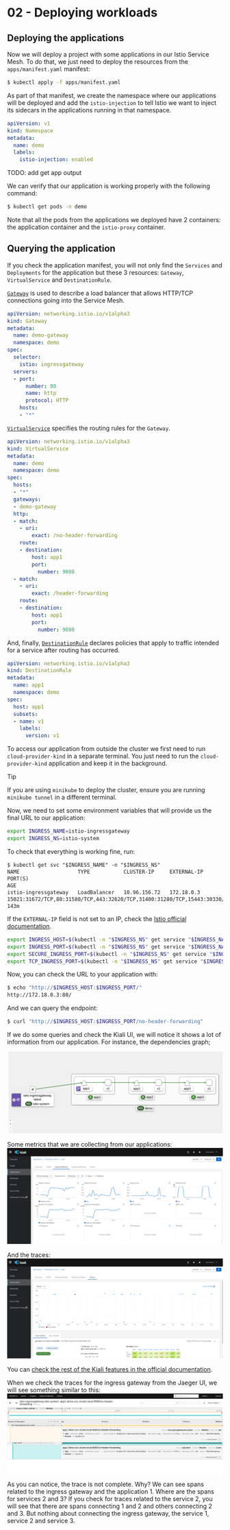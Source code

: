 # 02 - Deploying workloads

## Deploying the applications

Now we will deploy a project with some applications in our Istio Service Mesh. To do that, we just need to deploy the resources from the `apps/manifest.yaml` manifest:

```sh
$ kubectl apply -f apps/manifest.yaml
```

As part of that manifest, we create the namespace where our applications will be deployed and add the `istio-injection` to tell Istio we want to inject its sidecars in the applications running in that namespace.

```yaml
apiVersion: v1
kind: Namespace
metadata:
  name: demo
  labels:
    istio-injection: enabled
```

TODO: add get app output

We can verify that our application is working properly with the following command:
```sh
$ kubectl get pods -n demo
```

Note that all the pods from the applications we deployed have 2 containers: the application container and the `istio-proxy` container.

## Querying the application

If you check the application manifest, you will not only find the `Services` and `Deployments` for the application but these 3 resources: `Gateway`, `VirtualService` and `DestinationRule`.

[`Gateway`](https://istio.io/latest/docs/reference/config/networking/gateway/) is used to describe a load balancer that allows HTTP/TCP connections going into the Service Mesh.

```yaml
apiVersion: networking.istio.io/v1alpha3
kind: Gateway
metadata:
  name: demo-gateway
  namespace: demo
spec:
  selector:
    istio: ingressgateway
  servers:
  - port:
      number: 80
      name: http
      protocol: HTTP
    hosts:
    - "*"
```

[`VirtualService`](https://istio.io/latest/docs/reference/config/networking/virtual-service/#VirtualService) specifies the routing rules for the `Gateway`.

```yaml
apiVersion: networking.istio.io/v1alpha3
kind: VirtualService
metadata:
  name: demo
  namespace: demo
spec:
  hosts:
  - "*"
  gateways:
  - demo-gateway
  http:
  - match:
    - uri:
        exact: /no-header-forwarding
    route:
    - destination:
        host: app1
        port:
          number: 9080
  - match:
    - uri:
        exact: /header-forwarding
    route:
    - destination:
        host: app1
        port:
          number: 9080
```

And, finally, [`DestinationRule`](https://istio.io/latest/docs/reference/config/networking/destination-rule/#DestinationRule) declares policies that apply to traffic intended for a service after routing has occurred.

```yaml
apiVersion: networking.istio.io/v1alpha3
kind: DestinationRule
metadata:
  name: app1
  namespace: demo
spec:
  host: app1
  subsets:
  - name: v1
    labels:
      version: v1
```

To access our application from outside the cluster we first need to run `cloud-provider-kind` in a separate terminal. You just need to run the `cloud-provider-kind` application and keep it in the background.

> [!TIP]
> If you are using `minikube` to deploy the cluster, ensure you are running `minikube tunnel` in a different terminal.

Now, we need to set some environment variables that will provide us the final URL to our application:
```sh
export INGRESS_NAME=istio-ingressgateway
export INGRESS_NS=istio-system
```

To check that everything is working fine, run:
```
$ kubectl get svc "$INGRESS_NAME" -n "$INGRESS_NS"
NAME                   TYPE           CLUSTER-IP     EXTERNAL-IP   PORT(S)                                                                      AGE
istio-ingressgateway   LoadBalancer   10.96.156.72   172.18.0.3    15021:31672/TCP,80:31580/TCP,443:32620/TCP,31400:31280/TCP,15443:30330/TCP   143m
```

If the `EXTERNAL-IP` field is not set to an IP, check the [Istio official documentation](https://istio.io/latest/docs/tasks/traffic-management/ingress/ingress-control/).

```sh
export INGRESS_HOST=$(kubectl -n "$INGRESS_NS" get service "$INGRESS_NAME" -o jsonpath='{.status.loadBalancer.ingress[0].ip}')
export INGRESS_PORT=$(kubectl -n "$INGRESS_NS" get service "$INGRESS_NAME" -o jsonpath='{.spec.ports[?(@.name=="http2")].port}')
export SECURE_INGRESS_PORT=$(kubectl -n "$INGRESS_NS" get service "$INGRESS_NAME" -o jsonpath='{.spec.ports[?(@.name=="https")].port}')
export TCP_INGRESS_PORT=$(kubectl -n "$INGRESS_NS" get service "$INGRESS_NAME" -o jsonpath='{.spec.ports[?(@.name=="tcp")].port}')
```

Now, you can check the URL to your application with:
```sh
$ echo "http://$INGRESS_HOST:$INGRESS_PORT/"
http://172.18.0.3:80/
```

And we can query the endpoint:
```sh
$ curl "http://$INGRESS_HOST:$INGRESS_PORT/no-header-forwarding"
```

If we do some queries and check the Kiali UI, we will notice it shows a lot of information from our application. For instance, the dependencies graph;

![Kiali service graph](./img/02-kiali-graph.png)

Some metrics that we are collecting from our applications:
![Kiali application graphs](./img/02-kiali.png)

And the traces:
![Kiali traces](./img/02-kiali-traces.png)

You can [check the rest of the Kiali features in the official documentation](https://kiali.io/docs/features/).

When we check the traces for the ingress gateway from the Jaeger UI, we will see something similar to this:
![Jaeger UI](./img/02-jaeger.png)

As you can notice, the trace is not complete. Why? We can see spans related to the ingress gateway and the application 1. Where are the spans for services 2 and 3? If you check for traces related to the service 2, you will see that there are spans connecting 1 and 2 and others connecting 2 and 3. But nothing about connecting the ingress gateway, the service 1, service 2 and service 3.
